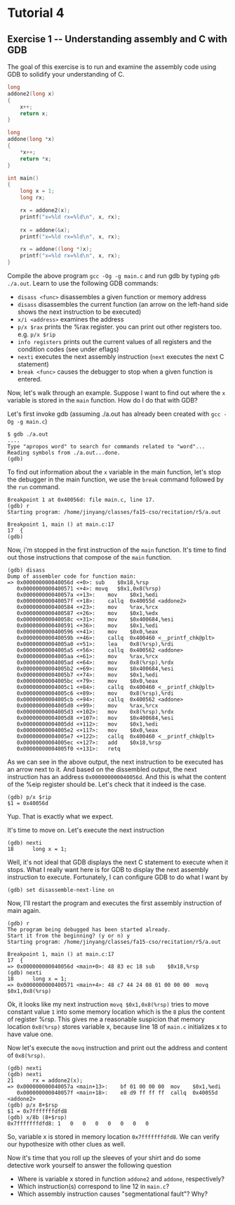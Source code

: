 Tutorial 4
==========
Exercise 1 -- Understanding assembly and C with GDB
-----

The goal of this exercise is to run and examine the assembly code using GDB to solidify your understanding of C.
```c
long
addone2(long x)
{
	x++;
	return x;
}

long
addone(long *x)
{
	*x++;
	return *x;
}

int main()
{
	long x = 1;
	long rx;

	rx = addone2(x);
	printf("x=%ld rx=%ld\n", x, rx);
	 
	rx = addone(&x);
	printf("x=%ld rx=%ld\n", x, rx);

	rx = addone((long *)x);
	printf("x=%ld rx=%ld\n", x, rx);
}
```

Compile the above program `gcc -Og -g main.c` and 
run gdb by typing `gdb ./a.out`.   Learn to use the following GDB commands:

- `disass <func>` disassembles a given function or memory address
- `disass` disassembles the current function (an arrow on the left-hand side shows the next instruction to be executed)
- `x/i <address>` examines the address
- `p/x $rax` prints the %rax register. you can print out other registers too. e.g. `p/x $rip`
- `info registers` prints out the current values of all registers and the condition codes (see under eflags)
- `nexti` executes the next assembly instruction (`next` executes the next C statement)
- `break <func>` causes the debugger to stop when a given function is entered.

Now, let's walk through an example.
Suppose I want to find out where the `x` variable is stored in the `main` function. 
How do I do that with GDB?

Let's first invoke gdb (assuming ./a.out has already been created with `gcc -Og -g main.c`)
```
$ gdb ./a.out
....
Type "apropos word" to search for commands related to "word"...
Reading symbols from ./a.out...done.
(gdb) 
```

To find out information about the `x` variable in the main function, let's stop the debugger in the main function, we 
use the `break` command followed by the `run` command.
```
Breakpoint 1 at 0x40056d: file main.c, line 17.
(gdb) r
Starting program: /home/jinyang/classes/fa15-cso/recitation/r5/a.out 

Breakpoint 1, main () at main.c:17
17	{
(gdb) 
```

Now, i'm stopped in the first instruction of the `main` function. It's time to find out
those instructions that compose of the `main` function.
```
(gdb) disass
Dump of assembler code for function main:
=> 0x000000000040056d <+0>:	sub    $0x18,%rsp
   0x0000000000400571 <+4>:	movq   $0x1,0x8(%rsp)
   0x000000000040057a <+13>:	mov    $0x1,%edi
   0x000000000040057f <+18>:	callq  0x40055d <addone2>
   0x0000000000400584 <+23>:	mov    %rax,%rcx
   0x0000000000400587 <+26>:	mov    $0x1,%edx
   0x000000000040058c <+31>:	mov    $0x400684,%esi
   0x0000000000400591 <+36>:	mov    $0x1,%edi
   0x0000000000400596 <+41>:	mov    $0x0,%eax
   0x000000000040059b <+46>:	callq  0x400460 <__printf_chk@plt>
   0x00000000004005a0 <+51>:	lea    0x8(%rsp),%rdi
   0x00000000004005a5 <+56>:	callq  0x400562 <addone>
   0x00000000004005aa <+61>:	mov    %rax,%rcx
   0x00000000004005ad <+64>:	mov    0x8(%rsp),%rdx
   0x00000000004005b2 <+69>:	mov    $0x400684,%esi
   0x00000000004005b7 <+74>:	mov    $0x1,%edi
   0x00000000004005bc <+79>:	mov    $0x0,%eax
   0x00000000004005c1 <+84>:	callq  0x400460 <__printf_chk@plt>
   0x00000000004005c6 <+89>:	mov    0x8(%rsp),%rdi
   0x00000000004005cb <+94>:	callq  0x400562 <addone>
   0x00000000004005d0 <+99>:	mov    %rax,%rcx
   0x00000000004005d3 <+102>:	mov    0x8(%rsp),%rdx
   0x00000000004005d8 <+107>:	mov    $0x400684,%esi
   0x00000000004005dd <+112>:	mov    $0x1,%edi
   0x00000000004005e2 <+117>:	mov    $0x0,%eax
   0x00000000004005e7 <+122>:	callq  0x400460 <__printf_chk@plt>
   0x00000000004005ec <+127>:	add    $0x18,%rsp
   0x00000000004005f0 <+131>:	retq   
```

As we can see in the above output, the next instruction to be executed has an arrow next to it.
And based on the dissembled output, the next instruction has an address `0x000000000040056d`.
And this is what the content of the %eip register should be. Let's check that it indeed is 
the case.

```
(gdb) p/x $rip
$1 = 0x40056d
```

Yup. That is exactly what we expect.

It's time to move on. Let's execute the next instruction
```
(gdb) nexti
18		long x = 1;
```

Well, it's not ideal that GDB displays the next C statement to execute when it stops.  What I really want here is for GDB
to display the next assembly instruction to execute.  Fortunately, I can configure GDB to do what I want by
```
(gdb) set disassemble-next-line on
```

Now, I'll restart the program and executes the first assembly instruction of main again.
```
(gdb) r
The program being debugged has been started already.
Start it from the beginning? (y or n) y
Starting program: /home/jinyang/classes/fa15-cso/recitation/r5/a.out 

Breakpoint 1, main () at main.c:17
17	{
=> 0x000000000040056d <main+0>:	48 83 ec 18	sub    $0x18,%rsp
(gdb) nexti
18		long x = 1;
=> 0x0000000000400571 <main+4>:	48 c7 44 24 08 01 00 00 00	movq   $0x1,0x8(%rsp)
```

Ok, it looks like my next instruction `movq $0x1,0x8(%rsp)` tries to move constant value `1` into some memory 
location which is the `8` plus the content of register %rsp.  This gives me a reasonable suspicion that 
memory location `0x8(%rsp)` stores variable x, because line 18 of `main.c` initializes x to have value one.

Now let's execute the `movq` instruction and print out the address and content of `0x8(%rsp)`.
```
(gdb) nexti
(gdb) nexti
21		rx = addone2(x);
=> 0x000000000040057a <main+13>:	bf 01 00 00 00	mov    $0x1,%edi
   0x000000000040057f <main+18>:	e8 d9 ff ff ff	callq  0x40055d <addone2>
(gdb) p/x 8+$rsp
$1 = 0x7fffffffdfd8
(gdb) x/8b (8+$rsp)
0x7fffffffdfd8:	1	0	0	0	0	0	0	0
```

So, variable x is stored in memory location `0x7fffffffdfd8`.  We can verify our hypothesize
with other clues as well. 

Now it's time that you roll up the sleeves of your shirt and do some detective work yourself to 
answer the following question
- Where is variable x stored in function `addone2` and `addone`, respectively?
- Which instruction(s) correspond to line 12 in `main.c`?
- Which assembly instruction causes "segmentational fault"? Why?

